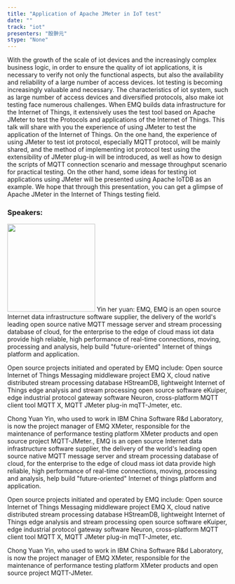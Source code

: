 ```yaml
---
title: "Application of Apache JMeter in IoT test"
date: "" 
track: "iot"
presenters: "殷翀元"
stype: "None"
---
```

With the growth of the scale of iot devices and the increasingly complex business logic, in order to ensure the quality of iot applications, it is necessary to verify not only the functional aspects, but also the availability and reliability of a large number of access devices. Iot testing is becoming increasingly valuable and necessary.
The characteristics of iot system, such as large number of access devices and diversified protocols, also make iot testing face numerous challenges. When EMQ builds data infrastructure for the Internet of Things, it extensively uses the test tool based on Apache JMeter to test the Protocols and applications of the Internet of Things. This talk will share with you the experience of using JMeter to test the application of the Internet of Things.
On the one hand, the experience of using JMeter to test iot protocol, especially MQTT protocol, will be mainly shared, and the method of implementing iot protocol test using the extensibility of JMeter plug-in will be introduced, as well as how to design the scripts of MQTT connection scenario and message throughput scenario for practical testing. On the other hand, some ideas for testing iot applications using JMeter will be presented using Apache IoTDB as an example. We hope that through this presentation, you can get a glimpse of Apache JMeter in the Internet of Things testing field.
 ### Speakers: 
 <img src="images/speaker/1154.png" width="200" />
 Yin her yuan: EMQ, EMQ is an open source Internet data infrastructure software supplier, the delivery of the world's leading open source native MQTT message server and stream processing database of cloud, for the enterprise to the edge of cloud mass iot data provide high reliable, high performance of real-time connections, moving, processing and analysis, help build "future-oriented" Internet of things platform and application.

Open source projects initiated and operated by EMQ include: Open source Internet of Things Messaging middleware project EMQ X, cloud native distributed stream processing database HStreamDB, lightweight Internet of Things edge analysis and stream processing open source software eKuiper, edge industrial protocol gateway software Neuron, cross-platform MQTT client tool MQTT X, MQTT JMeter plug-in mqTT-Jmeter, etc.

Chong Yuan Yin, who used to work in IBM China Software R&d Laboratory, is now the project manager of EMQ XMeter, responsible for the maintenance of performance testing platform XMeter products and open source project MQTT-JMeter., EMQ is an open source Internet data infrastructure software supplier, the delivery of the world's leading open source native MQTT message server and stream processing database of cloud, for the enterprise to the edge of cloud mass iot data provide high reliable, high performance of real-time connections, moving, processing and analysis, help build "future-oriented" Internet of things platform and application.

Open source projects initiated and operated by EMQ include: Open source Internet of Things Messaging middleware project EMQ X, cloud native distributed stream processing database HStreamDB, lightweight Internet of Things edge analysis and stream processing open source software eKuiper, edge industrial protocol gateway software Neuron, cross-platform MQTT client tool MQTT X, MQTT JMeter plug-in mqTT-Jmeter, etc.

Chong Yuan Yin, who used to work in IBM China Software R&d Laboratory, is now the project manager of EMQ XMeter, responsible for the maintenance of performance testing platform XMeter products and open source project MQTT-JMeter.
 
